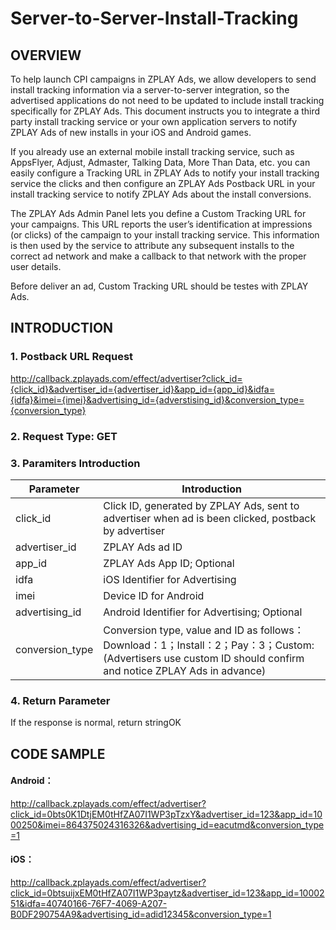 # Server-to-Server-Install-Tracking
## OVERVIEW
To help launch CPI campaigns in ZPLAY Ads, we allow developers to send install tracking information via a server-to-server integration, so the advertised applications do not need to be updated to include install tracking specifically for ZPLAY Ads. This document instructs you to integrate a third party install tracking service or your own application servers to notify ZPLAY Ads of new installs in your iOS and Android games.

If you already use an external mobile install tracking service, such as AppsFlyer, Adjust, Admaster, Talking Data, More Than Data, etc. you can easily configure a Tracking URL in ZPLAY Ads to notify your install tracking service the clicks and then configure an ZPLAY Ads Postback URL in your install tracking service to notify ZPLAY Ads about the install conversions.

The ZPLAY Ads Admin Panel lets you define a Custom Tracking URL for your campaigns. This URL reports the user’s identification at impressions (or clicks) of the campaign to your install tracking service. This information is then used by the service to attribute any subsequent installs to the correct ad network and make a callback to that network with the proper user details.

Before deliver an ad, Custom Tracking URL should be testes with ZPLAY Ads.

## INTRODUCTION
### 1. Postback URL Request
http://callback.zplayads.com/effect/advertiser?click_id={click_id}&advertiser_id={advertiser_id}&app_id={app_id}&idfa={idfa}&imei={imei}&advertising_id={adverstising_id}&conversion_type={conversion_type}

### 2. Request Type: GET
### 3. Paramiters Introduction
|Parameter|Introduction|
|---|---|
|click_id|Click ID, generated by ZPLAY Ads, sent to advertiser when ad is been clicked, postback by advertiser|
|advertiser_id|ZPLAY Ads ad ID|
|app_id|ZPLAY Ads App ID; Optional|
|idfa|iOS Identifier for Advertising|
|imei|Device ID for Android|
|advertising_id|Android Identifier for Advertising;  Optional|
|conversion_type|Conversion type, value and ID as follows：Download：1；Install：2；Pay：3；Custom: (Advertisers use custom ID should confirm and notice ZPLAY Ads in advance)|

### 4. Return Parameter
If the response is normal, return stringOK

## CODE SAMPLE
#### Android：
http://callback.zplayads.com/effect/advertiser?click_id=0bts0K1DtjEM0tHfZA07I1WP3pTzxY&advertiser_id=123&app_id=1000250&imei=864375024316326&advertising_id=eacutmd&conversion_type=1

#### iOS：
http://callback.zplayads.com/effect/advertiser?click_id=0btsuijxEM0tHfZA07I1WP3paytz&advertiser_id=123&app_id=1000251&idfa=40740166-76F7-4069-A207-B0DF290754A9&advertising_id=adid12345&conversion_type=1
